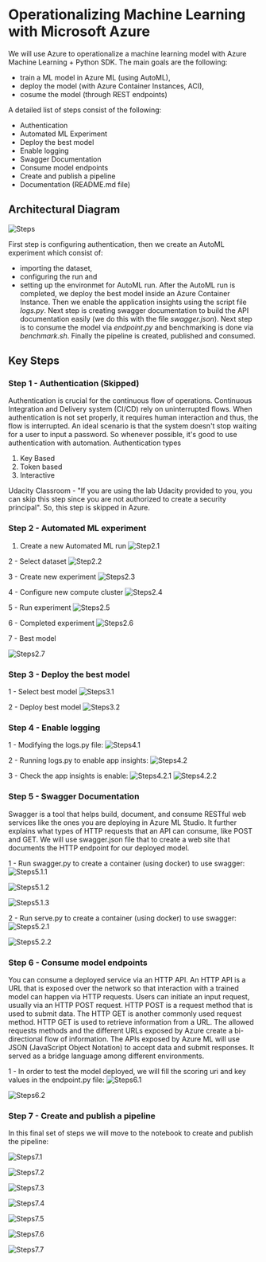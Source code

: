 
# Operationalizing Machine Learning with Microsoft Azure

We will use Azure to operationalize a machine learning model with Azure Machine Learning + Python SDK. The main goals are the following:
- train a ML model in Azure ML (using AutoML),
- deploy the model (with Azure Container Instances, ACI),
- cosume the model (through REST endpoints)

A detailed list of steps consist of the following:
- Authentication
- Automated ML Experiment
- Deploy the best model
- Enable logging
- Swagger Documentation
- Consume model endpoints
- Create and publish a pipeline
- Documentation (README.md file)


## Architectural Diagram

![Steps](https://github.com/MangelFdz/machine-learning-engineering-with-azure/blob/main/operationalizing-machine-learning/images/step0/steps.png)

First step is configuring authentication, then we create an AutoML experiment which consist of: 
- importing the dataset,
- configuring the run and 
- setting up the environmet for AutoML run.
After the AutoML run is completed, we deploy the best model inside an Azure Container Instance. Then we enable the application insights using the script file *logs.py*. Next step is creating swagger documentation to build the API documentation easily (we do this with the file *swagger.json*). Next step is to consume the model via *endpoint.py* and benchmarking is done via *benchmark.sh*. Finally the pipeline is created, published and consumed.

## Key Steps

### Step 1 - Authentication (Skipped)
Authentication is crucial for the continuous flow of operations. Continuous Integration and Delivery system (CI/CD) rely on uninterrupted flows. When authentication is not set properly, it requires human interaction and thus, the flow is interrupted. An ideal scenario is that the system doesn't stop waiting for a user to input a password. So whenever possible, it's good to use authentication with automation. Authentication types 
1. Key Based 
2. Token based 
3. Interactive

Udacity Classroom - "If you are using the lab Udacity provided to you, you can skip this step since you are not authorized to create a security principal". So, this step is skipped in Azure.

### Step 2 - Automated ML experiment
1. Create a new Automated ML run
![Step2.1](https://github.com/MangelFdz/machine-learning-engineering-with-azure/blob/main/operationalizing-machine-learning/images/step2-automated-ml-experiment/1-create-a-new-automated-ml-run.jpg)

2 - Select dataset
![Step2.2](https://github.com/MangelFdz/machine-learning-engineering-with-azure/blob/main/operationalizing-machine-learning/images/step2-automated-ml-experiment/2-select-dataset.jpg)

3 - Create new experiment
![Steps2.3](https://github.com/MangelFdz/machine-learning-engineering-with-azure/blob/main/operationalizing-machine-learning/images/step2-automated-ml-experiment/3-create-new-experiment.jpg)

4 - Configure new compute cluster
![Steps2.4](https://github.com/MangelFdz/machine-learning-engineering-with-azure/blob/main/operationalizing-machine-learning/images/step2-automated-ml-experiment/4-configure-new-compute-cluster.jpg)

5 - Run experiment
![Steps2.5](https://github.com/MangelFdz/machine-learning-engineering-with-azure/blob/main/operationalizing-machine-learning/images/step2-automated-ml-experiment/5-run-experiment.jpg)

6 - Completed experiment
![Steps2.6](https://github.com/MangelFdz/machine-learning-engineering-with-azure/blob/main/operationalizing-machine-learning/images/step2-automated-ml-experiment/6-completed-experiment.jpg)

7 - Best model

![Steps2.7](https://github.com/MangelFdz/machine-learning-engineering-with-azure/blob/main/operationalizing-machine-learning/images/step2-automated-ml-experiment/7-best-model.jpg)


### Step 3 - Deploy the best model
1 - Select best model
![Steps3.1](https://github.com/MangelFdz/machine-learning-engineering-with-azure/blob/main/operationalizing-machine-learning/images/step3-deploy-the-best-model/1-select-best-model.jpg)

2 - Deploy best model
![Steps3.2](https://github.com/MangelFdz/machine-learning-engineering-with-azure/blob/main/operationalizing-machine-learning/images/step3-deploy-the-best-model/2-deploy-best-model.jpg)


### Step 4 - Enable logging

1 - Modifying the logs.py file:
![Steps4.1](https://github.com/MangelFdz/machine-learning-engineering-with-azure/blob/main/operationalizing-machine-learning/images/step4-enable-logging/1-modifying-logs-script.jpg)

2 - Running logs.py to enable app insights:
![Steps4.2](https://github.com/MangelFdz/machine-learning-engineering-with-azure/blob/main/operationalizing-machine-learning/images/step4-enable-logging/2-running-logs-file.jpg)

3 - Check the app insights is enable:
![Steps4.2.1](https://github.com/MangelFdz/machine-learning-engineering-with-azure/blob/main/operationalizing-machine-learning/images/step4-enable-logging/3-check-app-insight-enabled.jpg)
![Steps4.2.2](https://github.com/MangelFdz/machine-learning-engineering-with-azure/blob/main/operationalizing-machine-learning/images/step4-enable-logging/4-check-logs.jpg)


### Step 5 - Swagger Documentation
Swagger is a tool that helps build, document, and consume RESTful web services like the ones you are deploying in Azure ML Studio. It further explains what types of HTTP requests that an API can consume, like POST and GET. We will use swagger.json file that to create a web site that documents the HTTP endpoint for our deployed model.

1 - Run swagger.py to create a container (using docker) to use swagger:
![Steps5.1.1](https://github.com/MangelFdz/machine-learning-engineering-with-azure/blob/main/operationalizing-machine-learning/images/step5-swagger-documentation/1-run-swagger-file.jpg)

![Steps5.1.2](https://github.com/MangelFdz/machine-learning-engineering-with-azure/blob/main/operationalizing-machine-learning/images/step5-swagger-documentation/2-check-i-swagger-running.jpg)

![Steps5.1.3](https://github.com/MangelFdz/machine-learning-engineering-with-azure/blob/main/operationalizing-machine-learning/images/step5-swagger-documentation/3-check-ii-swagger-running.jpg)

2 - Run serve.py to create a container (using docker) to use swagger:
![Steps5.2.1](https://github.com/MangelFdz/machine-learning-engineering-with-azure/blob/main/operationalizing-machine-learning/images/step5-swagger-documentation/3-run-server-file.jpg)

![Steps5.2.2](https://github.com/MangelFdz/machine-learning-engineering-with-azure/blob/main/operationalizing-machine-learning/images/step5-swagger-documentation/5-check-server-running.jpg)


### Step 6 - Consume model endpoints
You can consume a deployed service via an HTTP API. An HTTP API is a URL that is exposed over the network so that interaction with a trained model can happen via HTTP requests. Users can initiate an input request, usually via an HTTP POST request. HTTP POST is a request method that is used to submit data. The HTTP GET is another commonly used request method. HTTP GET is used to retrieve information from a URL. The allowed requests methods and the different URLs exposed by Azure create a bi-directional flow of information. The APIs exposed by Azure ML will use JSON (JavaScript Object Notation) to accept data and submit responses. It served as a bridge language among different environments.

1 - In order to test the model deployed, we will fill the scoring uri and key values in the endpoint.py file:
![Steps6.1](https://github.com/MangelFdz/machine-learning-engineering-with-azure/blob/main/operationalizing-machine-learning/images/step6-consume-model-endpoints/1-modifying-scoring-uri-and-key.jpg)

![Steps6.2](https://github.com/MangelFdz/machine-learning-engineering-with-azure/blob/main/operationalizing-machine-learning/images/step6-consume-model-endpoints/2-run-endpoint-file.jpg)


### Step 7 - Create and publish a pipeline

In this final set of steps we will move to the notebook to create and publish the pipeline:

![Steps7.1](https://github.com/MangelFdz/machine-learning-engineering-with-azure/blob/main/operationalizing-machine-learning/images/step7-create-and-publish-a-pipeline/2-create-compute-instance.jpg)

![Steps7.2](https://github.com/MangelFdz/machine-learning-engineering-with-azure/blob/main/operationalizing-machine-learning/images/step7-create-and-publish-a-pipeline/2-run-automl.jpg)

![Steps7.3](https://github.com/MangelFdz/machine-learning-engineering-with-azure/blob/main/operationalizing-machine-learning/images/step7-create-and-publish-a-pipeline/3-run-completed.jpg)

![Steps7.4](https://github.com/MangelFdz/machine-learning-engineering-with-azure/blob/main/operationalizing-machine-learning/images/step7-create-and-publish-a-pipeline/4-pipeline-deployed.jpg)

![Steps7.5](https://github.com/MangelFdz/machine-learning-engineering-with-azure/blob/main/operationalizing-machine-learning/images/step7-create-and-publish-a-pipeline/5-pipeline-endpoint.jpg)

![Steps7.6](https://github.com/MangelFdz/machine-learning-engineering-with-azure/blob/main/operationalizing-machine-learning/images/step7-create-and-publish-a-pipeline/6-pipeline-gui.jpg)

![Steps7.7](https://github.com/MangelFdz/machine-learning-engineering-with-azure/blob/main/operationalizing-machine-learning/images/step7-create-and-publish-a-pipeline/7-pipeline-overview.jpg)



